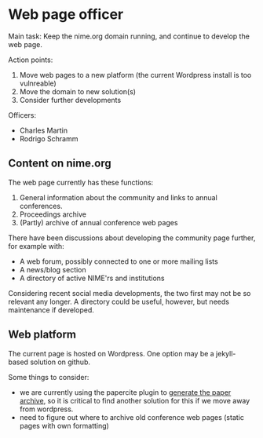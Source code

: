 # Web page officer

Main task: Keep the nime.org domain running, and continue to develop the web page.

Action points:

1. Move web pages to a new platform (the current Wordpress install is too vulnreable)
2. Move the domain to new solution(s)
3. Consider further developments

Officers:

- Charles Martin
- Rodrigo Schramm


## Content on nime.org

The web page currently has these functions:

1. General information about the community and links to annual conferences.
2. Proceedings archive
3. (Partly) archive of annual conference web pages

There have been discussions about developing the community page further, for example with:

- A web forum, possibly connected to one or more mailing lists
- A news/blog section
- A directory of active NIME'rs and institutions

Considering recent social media developments, the two first may not be so relevant any longer. A directory could be useful, however, but needs maintenance if developed.

## Web platform

The current page is hosted on Wordpress. One option may be a jekyll-based solution on github.

Some things to consider:

- we are currently using the papercite plugin to [generate the paper archive](https://nime.gitbook.io/conference-cookbok/officers/paper_proceedings#indexing-in-google-scholar), so it is critical to find another solution for this if we move away from wordpress.
- need to figure out where to archive old conference web pages (static pages with own formatting)
